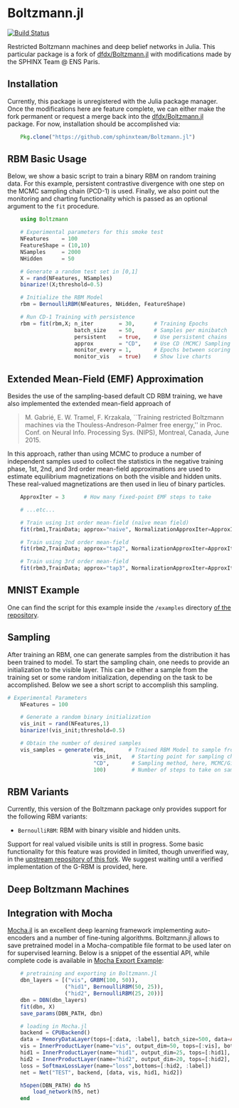 
Boltzmann.jl
============

[![Build Status](https://travis-ci.org/dfdx/Boltzmann.jl.svg)](https://travis-ci.org/dfdx/Boltzmann.jl)

Restricted Boltzmann machines and deep belief networks in Julia.
This particular package is a fork of [dfdx/Boltzmann.jl](https://github.com/dfdx/Boltzmann.jl) 
with modifications made by the SPHINX Team @ ENS Paris.


Installation
------------
Currently, this package is unregistered with the Julia package manager. 
Once the modifications here are feature complete, we can either make the fork permanent or request a merge back into the [dfdx/Boltzmann.jl](https://github.com/dfdx/Boltzmann.jl) package. For now, installation should be accomplished via:

```julia
    Pkg.clone("https://github.com/sphinxteam/Boltzmann.jl")
```

RBM Basic Usage
---------------

Below, we show a basic script to train a binary RBM on random training data. For this example, persistent contrastive divergence with one step on the MCMC sampling chain (PCD-1) is used. Finally, we also point out the monitoring and charting functionality which is passed as an optional argument to the `fit` procedure.

```julia
    using Boltzmann

    # Experimental parameters for this smoke test
    NFeatures    = 100
    FeatureShape = (10,10)
    NSamples     = 2000
    NHidden      = 50

    # Generate a random test set in [0,1]
    X = rand(NFeatures, NSamples)    
    binarize!(X;threshold=0.5)                        

    # Initialize the RBM Model
    rbm = BernoulliRBM(NFeatures, NHidden, FeatureShape)

    # Run CD-1 Training with persistence
    rbm = fit(rbm,X; n_iter        = 30,      # Training Epochs
                     batch_size    = 50,      # Samples per minibatch
                     persistent    = true,    # Use persistent chains
                     approx        = "CD",    # Use CD (MCMC) Sampling
                     monitor_every = 1,       # Epochs between scoring
                     monitor_vis   = true)    # Show live charts
```

Extended Mean-Field (EMF) Approximation
---------------------------------------

Besides the use of the sampling-based default CD RBM training, we have also implemented the extended mean-field approach of

> M. Gabrié, E. W. Tramel, F. Krzakala, ``Training restricted Boltzmann machines via the Thouless-Andreson-Palmer free energy,'' in Proc. Conf. on Neural Info. Processing Sys. (NIPS), Montreal, Canada, June 2015.

In this approach, rather than using MCMC to produce a number of independent samples used to collect the statistics in the negative training phase, 1st, 2nd, and 3rd order mean-field approximations are used to estimate equilibrium magnetizations on both the visible and hidden units. These real-valued magnetizations are then used in lieu of binary particles.

```julia
    ApproxIter = 3      # How many fixed-point EMF steps to take

    # ...etc...

    # Train using 1st order mean-field (naïve mean field)
    fit(rbm1,TrainData; approx="naive", NormalizationApproxIter=ApproxIter)

    # Train using 2nd order mean-field
    fit(rbm2,TrainData; approx="tap2", NormalizationApproxIter=ApproxIter)

    # Train using 3rd order mean-field
    fit(rbm3,TrainData; approx="tap3", NormalizationApproxIter=ApproxIter)
```

MNIST Example
-------------

One can find the script for this example inside the `/examples` directory [of the repository](https://github.com/sphinxteam/Boltzmann.jl/blob/master/examples/mnistexample.jl).

Sampling
--------

After training an RBM, one can generate samples from the distribution it has been trained to model. To start the sampling chain, one needs to provide an initialization to the visible layer. This can be either a sample from the training set or some random initialization, depending on the task to be accomplished. Below we see a short script to accomplish this sampling. 

```julia
# Experimental Parameters
    NFeatures = 100

    # Generate a random binary initialization
    vis_init = rand(NFeatures,1)
    binarize!(vis_init;threshold=0.5)

    # Obtain the number of desired samples
    vis_samples = generate(rbm,       # Trained RBM Model to sample from
                           vis_init,   # Starting point for sampling chain
                           "CD",       # Sampling method, here, MCMC/Gibbs
                           100)        # Number of steps to take on sampling chain
```


RBM Variants
------------

Currently, this version of the Boltzmann package only provides support for the following RBM variants:

 - `BernoulliRBM`: RBM with binary visible and hidden units.

Support for real valued visibile units is still in progress. Some basic functionality for this feature was provided in limited, though unverified way, in the [upstream repository of this fork](https://https://github.com/dfdx/Boltzmann.jl). We suggest waiting until a verified implementation of the G-RBM is provided, here.

Deep Boltzmann Machines
-----------------


Integration with Mocha
----------------------

[Mocha.jl](https://github.com/pluskid/Mocha.jl) is an excellent deep learning framework implementing auto-encoders and a number of fine-tuning algorithms. Boltzmann.jl allows to save pretrained model in a Mocha-compatible file format to be used later on for supervised learning. Below is a snippet of the essential API, while complete code is available in [Mocha Export Example](https://github.com/dfdx/Boltzmann.jl/blob/master/examples/mocha_export_example.jl):

```julia
    # pretraining and exporting in Boltzmann.jl
    dbn_layers = [("vis", GRBM(100, 50)),
                  ("hid1", BernoulliRBM(50, 25)),
                  ("hid2", BernoulliRBM(25, 20))]
    dbn = DBN(dbn_layers)
    fit(dbn, X)
    save_params(DBN_PATH, dbn)

    # loading in Mocha.jl
    backend = CPUBackend()
    data = MemoryDataLayer(tops=[:data, :label], batch_size=500, data=Array[X, y])
    vis = InnerProductLayer(name="vis", output_dim=50, tops=[:vis], bottoms=[:data])
    hid1 = InnerProductLayer(name="hid1", output_dim=25, tops=[:hid1], bottoms=[:vis])
    hid2 = InnerProductLayer(name="hid2", output_dim=20, tops=[:hid2], bottoms=[:hid1])
    loss = SoftmaxLossLayer(name="loss",bottoms=[:hid2, :label])
    net = Net("TEST", backend, [data, vis, hid1, hid2])

    h5open(DBN_PATH) do h5
        load_network(h5, net)
    end
```


